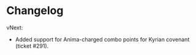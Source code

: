 # Changelog

vNext:

- Added support for Anima-charged combo points for Kyrian covenant (ticket #291).
